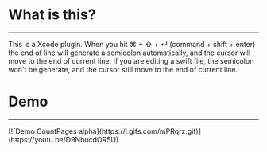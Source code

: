 <h1>What is this?</h1>
<hr>
This is a Xcode plugin. When you hit ⌘ + ⇧ + ↵ (command + shift + enter) the end of line will generate a semicolon automatically, and the cursor will move to the end of current line. If you are editing a swift file, the semicolon won't be generate, and the cursor still move to the end of current line.
<h1>Demo</h1>
<hr>
[![Demo CountPages alpha](https://j.gifs.com/mPRqrz.gif)](https://youtu.be/D9NbucdOR5U)